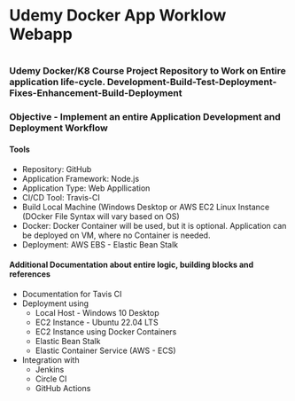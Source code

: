# Udemy Docker App Worklow Webapp
#
#
### Udemy Docker/K8 Course Project Repository to Work on Entire application life-cycle. Development-Build-Test-Deployment-Fixes-Enhancement-Build-Deployment

### Objective - Implement an entire Application Development and Deployment Workflow

#### Tools

- Repository: GitHub
- Application Framework: Node.js
- Application Type: Web Appllication
- CI/CD Tool: Travis-CI
- Build Local Machine (Windows Desktop or AWS EC2 Linux Instance (DOcker File Syntax will vary based on OS)
- Docker: Docker Container will be used, but it is optional. Application can be deployed on VM, where no Container is needed.
- Deployment: AWS EBS - Elastic Bean Stalk

#### Additional Documentation about entire logic, building blocks and references

- Documentation for Tavis CI
- Deployment using
  - Local Host - Windows 10 Desktop
  - EC2 Instance - Ubuntu 22.04 LTS
  - EC2 Instance using Docker Containers
  - Elastic Bean Stalk
  - Elastic Container Service (AWS - ECS)
- Integration with
  - Jenkins
  - Circle CI
  - GitHub Actions


